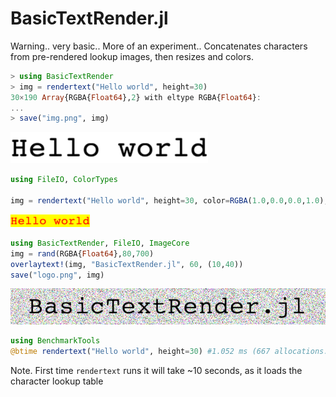 # BasicTextRender.jl

Warning.. very basic.. More of an experiment..
Concatenates characters from pre-rendered lookup images, then resizes and colors.

```julia
> using BasicTextRender
> img = rendertext("Hello world", height=30)
30×190 Array{RGBA{Float64},2} with eltype RGBA{Float64}:
...
> save("img.png", img)
```
![img](img.png)


```julia
using FileIO, ColorTypes

img = rendertext("Hello world", height=30, color=RGBA(1.0,0.0,0.0,1.0), backgroundColor=RGBA(1.0,1.0,0.0,1.0))
```
![img](img2.png)

```julia
using BasicTextRender, FileIO, ImageCore
img = rand(RGBA{Float64},80,700)
overlaytext!(img, "BasicTextRender.jl", 60, (10,40))
save("logo.png", img)
```
![logo](logo.png)


```julia
using BenchmarkTools
@btime rendertext("Hello world", height=30) #1.052 ms (667 allocations: 2.20 MiB)
```
Note. First time `rendertext` runs it will take ~10 seconds, as it loads the character lookup table
